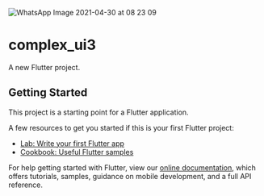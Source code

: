 ![WhatsApp Image 2021-04-30 at 08 23 09](https://user-images.githubusercontent.com/27766375/116682849-8910e200-a98d-11eb-9bd2-586400c3b185.jpeg)
# complex_ui3

A new Flutter project.

## Getting Started

This project is a starting point for a Flutter application.

A few resources to get you started if this is your first Flutter project:

- [Lab: Write your first Flutter app](https://flutter.dev/docs/get-started/codelab)
- [Cookbook: Useful Flutter samples](https://flutter.dev/docs/cookbook)

For help getting started with Flutter, view our
[online documentation](https://flutter.dev/docs), which offers tutorials,
samples, guidance on mobile development, and a full API reference.
